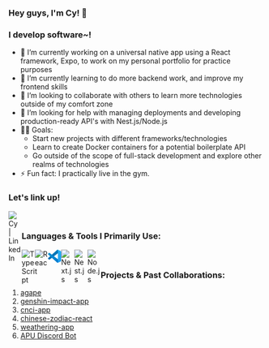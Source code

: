 <!--
**cybunayog/cybunayog** is a ✨ _special_ ✨ repository because its `README.md` (this file) appears on your GitHub profile.
-->

### Hey guys, I'm Cy! 🫡

### I develop software~!

- 🔭 I’m currently working on a universal native app using a React framework, Expo, to work on my personal portfolio for practice purposes
- 🌱 I’m currently learning to do more backend work, and improve my frontend skills
- 👯 I’m looking to collaborate with others to learn more technologies outside of my comfort zone
- 🤔 I’m looking for help with managing deployments and developing production-ready API's with Nest.js/Node.js
- 🏋️‍♂️ Goals:
   - Start new projects with different frameworks/technologies
   - Learn to create Docker containers for a potential boilerplate API
   - Go outside of the scope of full-stack development and explore other realms of technologies
- ⚡ Fun fact: I practically live in the gym.

### Let's link up!
[<img align="left" alt="Cy | LinkedIn" width="26px" src="https://cdn-icons-png.flaticon.com/512/174/174857.png" />](https://www.linkedin.com/in/cybunayog/)

</br>

### Languages & Tools I Primarily Use:
<img align="left" alt="TypeScript" width="26px" src="https://cdn-icons-png.flaticon.com/512/919/919832.png" />
<img align="left" alt="React" width="26px" src="https://upload.wikimedia.org/wikipedia/commons/thumb/a/a7/React-icon.svg/2300px-React-icon.svg.png" />
<img align="left" alt="Visual Studio Code" width="26px" src="https://raw.githubusercontent.com/github/explore/80688e429a7d4ef2fca1e82350fe8e3517d3494d/topics/visual-studio-code/visual-studio-code.png"/>
<img align="left" alt="Next.js" width="26px" src="https://static-00.iconduck.com/assets.00/next-js-icon-512x512-zuauazrk.png" /><img align="left" alt="Nest.js" width="26px" src="https://static-00.iconduck.com/assets.00/nestjs-icon-256x255-r03j160r.png" />
<img align="left" alt="Node.js" width="26px" src="https://cdn0.iconfinder.com/data/icons/designer-skills/128/node-js-512.png" />

</br>

### Projects & Past Collaborations:
1. [agape](https://github.com/agape-io/agape)
2. [genshin-impact-app](https://github.com/timothylim17/ReactNative_Genshin-Impact-App)
3. [cnci-app](https://github.com/cybunayog/cnci-app)
4. [chinese-zodiac-react](https://github.com/cybunayog/chinese-zodiac-react)
5. [weathering-app](https://github.com/cybunayog/weathering-app)
6. [APU Discord Bot](https://github.com/dylpick14/APU-Discord-Bot)
